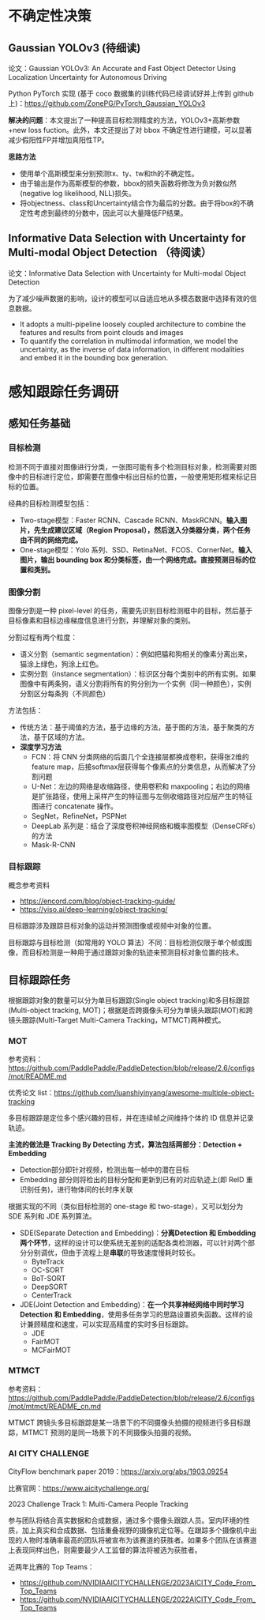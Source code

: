 # 不确定性决策

## Gaussian YOLOv3 (待细读)

论文：Gaussian YOLOv3: An Accurate and Fast Object Detector Using Localization Uncertainty for Autonomous Driving

Python PyTorch 实现 (基于 coco 数据集的训练代码已经调试好并上传到 github 上)：https://github.com/ZonePG/PyTorch_Gaussian_YOLOv3

**解决的问题**：本文提出了一种提高目标检测精度的方法，YOLOv3+高斯参数+new loss fuction。此外，本文还提出了对 bbox 不确定性进行建模，可以显著减少假阳性FP并增加真阳性TP。

**思路方法**
- 使用单个高斯模型来分别预测tx、ty、tw和th的不确定性。
- 由于输出是作为高斯模型的参数，bbox的损失函数将修改为负对数似然(negative log likelihood, NLL)损失。
- 将objectness、class和Uncertainty结合作为最后的分数。由于将box的不确定性考虑到最终的分数中，因此可以大量降低FP结果。

## Informative Data Selection with Uncertainty for Multi-modal Object Detection （待阅读）

论文：Informative Data Selection with Uncertainty for Multi-modal Object Detection

为了减少噪声数据的影响，设计的模型可以自适应地从多模态数据中选择有效的信息数据。
- It adopts a multi-pipeline loosely coupled architecture to combine the features and results from point clouds and images
- To quantify the correlation in multimodal information, we model the uncertainty, as the inverse of data information, in different modalities and embed it in the bounding box generation.

# 感知跟踪任务调研

## 感知任务基础

### 目标检测

检测不同于直接对图像进行分类，一张图可能有多个检测目标对象，检测需要对图像中的目标进行定位，即需要在图像中标出目标的位置，一般使用矩形框来标记目标的位置。

经典的目标检测模型包括：
- Two-stage模型：Faster RCNN、Cascade RCNN、MaskRCNN。**输入图片，先生成建议区域（Region Proposal），然后送入分类器分类，两个任务由不同的网络完成。**
- One-stage模型：Yolo 系列、SSD、RetinaNet、FCOS、CornerNet。**输入图片，输出 bounding box 和分类标签，由一个网络完成。直接预测目标的位置和类别。**

### 图像分割

图像分割是一种 pixel-level 的任务，需要先识别目标检测框中的目标，然后基于目标像素和目标边缘梯度信息进行分割，并理解对象的类别。

分割过程有两个粒度：
- 语义分割（semantic segmentation）：例如把猫和狗相关的像素分离出来，猫涂上绿色，狗涂上红色。
- 实例分割（instance segmentation）：标识区分每个类别中的所有实例。如果图像中有两条狗，语义分割将所有的狗分别为一个实例（同一种颜色），实例分割区分每条狗（不同颜色）

方法包括：
- 传统方法：基于阈值的方法，基于边缘的方法，基于图的方法，基于聚类的方法，基于区域的方法。
- **深度学习方法**
  - FCN：将 CNN 分类网络的后面几个全连接层都换成卷积，获得张2维的feature map，后接softmax层获得每个像素点的分类信息，从而解决了分割问题
  - U-Net：左边的网络是收缩路径，使用卷积和 maxpooling；右边的网络是扩张路径，使用上采样产生的特征图与左侧收缩路径对应层产生的特征图进行 concatenate 操作。
  - SegNet，RefineNet，PSPNet
  - DeepLab 系列是：结合了深度卷积神经网络和概率图模型（DenseCRFs）的方法
  - Mask-R-CNN

### 目标跟踪

概念参考资料
- https://encord.com/blog/object-tracking-guide/
- https://viso.ai/deep-learning/object-tracking/

目标跟踪涉及跟踪目标对象的运动并预测图像或视频中对象的位置。

目标跟踪与目标检测（如常用的 YOLO 算法）不同：目标检测仅限于单个帧或图像，而目标检测是一种用于通过跟踪对象的轨迹来预测目标对象位置的技术。

## 目标跟踪任务

根据跟踪对象的数量可以分为单目标跟踪(Single object tracking)和多目标跟踪(Multi-object tracking, MOT)；根据是否跨摄像头可分为单镜头跟踪(MOT)和跨镜头跟踪(Multi-Target Multi-Camera Tracking，MTMCT)两种模式。

### MOT

参考资料：https://github.com/PaddlePaddle/PaddleDetection/blob/release/2.6/configs/mot/README.md

优秀论文 list：https://github.com/luanshiyinyang/awesome-multiple-object-tracking

多目标跟踪是定位多个感兴趣的目标，并在连续帧之间维持个体的 ID 信息并记录轨迹。

**主流的做法是 Tracking By Detecting 方式，算法包括两部分：Detection + Embedding**
- Detection部分即针对视频，检测出每一帧中的潜在目标
- Embedding 部分则将检出的目标分配和更新到已有的对应轨迹上(即 ReID 重识别任务)，进行物体间的长时序关联

根据实现的不同（类似目标检测的 one-stage 和 two-stage），又可以划分为 SDE 系列和 JDE 系列算法。
- SDE(Separate Detection and Embedding)：**分离Detection 和 Embedding 两个环节**，这样的设计可以使系统无差别的适配各类检测器，可以针对两个部分分别调优，但由于流程上是**串联**的导致速度慢耗时较长。
  - ByteTrack
  - OC-SORT
  - BoT-SORT
  - DeepSORT
  - CenterTrack
- JDE(Joint Detection and Embedding)：**在一个共享神经网络中同时学习 Detection 和 Embedding**，使用多任务学习的思路设置损失函数。这样的设计兼顾精度和速度，可以实现高精度的实时多目标跟踪。
  - JDE
  - FairMOT
  - MCFairMOT


### MTMCT

参考资料：https://github.com/PaddlePaddle/PaddleDetection/blob/release/2.6/configs/mot/mtmct/README_cn.md

MTMCT 跨镜头多目标跟踪是某一场景下的不同摄像头拍摄的视频进行多目标跟踪，MTMCT 预测的是同一场景下的不同摄像头拍摄的视频。

### AI CITY CHALLENGE

CityFlow benchmark paper 2019：https://arxiv.org/abs/1903.09254

比赛官网：https://www.aicitychallenge.org/

2023 Challenge Track 1: Multi-Camera People Tracking

参与团队将结合真实数据和合成数据，通过多个摄像头跟踪人员。室内环境的性质，加上真实和合成数据、包括重叠视野的摄像机定位等。在跟踪多个摄像机中出现的人物时准确率最高的团队将被宣布为该赛道的获胜者。如果多个团队在该赛道上表现同样出色，则需要最少人工监督的算法将被选为获胜者。

近两年比赛的 Top Teams：
- https://github.com/NVIDIAAICITYCHALLENGE/2023AICITY_Code_From_Top_Teams
- https://github.com/NVIDIAAICITYCHALLENGE/2022AICITY_Code_From_Top_Teams

